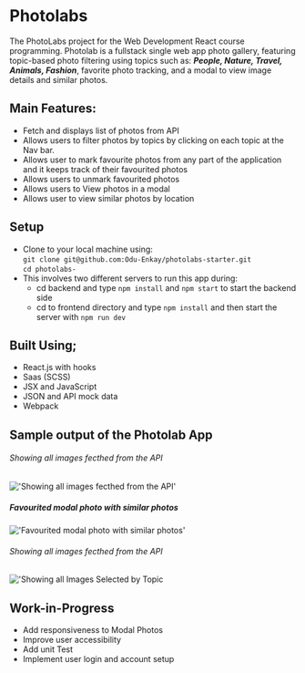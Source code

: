 # Photolabs

The PhotoLabs project for the Web Development React course programming.
Photolab is a fullstack single web app photo gallery, featuring topic-based photo filtering using topics such as: ***People, Nature, Travel, Animals, Fashion***, favorite photo tracking, and a modal to view image details and similar photos.

## Main Features:
- Fetch and displays list of photos from API
- Allows users to filter photos by topics by clicking on each topic at the Nav bar.
- Allows user to mark favourite photos from any part of the application and it keeps track of their favourited photos 
- Allows users to unmark favourited photos
- Allows users to View photos in a modal
- Allows user to view similar photos by location

## Setup
- Clone to your local machine using:\
```git clone git@github.com:Odu-Enkay/photolabs-starter.git```\
```cd photolabs-```
- This involves two different servers to run this app during:
  - cd backend and type `npm install` and `npm start` to start the backend side
  - cd to frontend directory and type `npm install` and then start the server with `npm run dev`

## Built Using;
- React.js with hooks
- Saas (SCSS)
- JSX and JavaScript
- JSON and API mock data
- Webpack


## Sample output of the Photolab App
###### Showing all images fecthed from the API
!['Showing all images fecthed from the API'](https://github.com/Odu-Enkay/photolabs-starter/blob/main/docs/All_Photolist.png?raw=true)

##### Favourited modal photo with similar photos
!['Favourited modal photo with similar photos'](https://github.com/Odu-Enkay/photolabs-starter/blob/main/docs/Favoutited_image_modal.png?raw=true)

###### Showing all images fecthed from the API
!['Showing all Images Selected by Topic](https://github.com/Odu-Enkay/photolabs-starter/blob/main/docs/select_Photo_byTopic.png?raw=true)

## Work-in-Progress 
- Add responsiveness to Modal Photos
- Improve user accessibility 
- Add unit Test
- Implement user login and account setup
